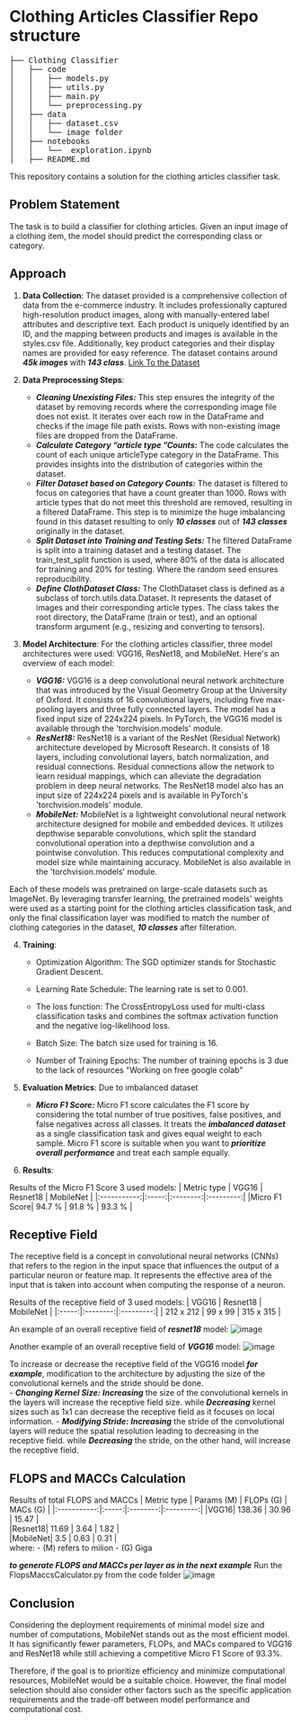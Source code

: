 # Clothing Articles Classifier Repo structure
<pre>
├── Clothing Classifier
│   ├── code
│   │   ├── models.py
│   │   ├── utils.py
│   │   ├── main.py
│   │   └── preprocessing.py
│   ├── data
│   │   ├── dataset.csv
│   │   └── image folder
│   ├── notebooks
│   │   └──  exploration.ipynb
│   ├── README.md </pre>

This repository contains a solution for the clothing articles classifier task.

## Problem Statement

The task is to build a classifier for clothing articles. Given an input image of a clothing item, the model should predict the corresponding class or category.

## Approach

1. **Data Collection**: The dataset provided is a comprehensive collection of data from the e-commerce industry. It includes professionally captured high-resolution product images, along with manually-entered label attributes and descriptive text. Each product is uniquely identified by an ID, and the mapping between products and images is available in the styles.csv file. Additionally, key product categories and their display names are provided for easy reference. The dataset contains around ***45k images*** with ***143 class***. [Link To the Dataset]([URL](https://www.kaggle.com/datasets/paramaggarwal/fashion-product-images-small))

2. **Data Preprocessing Steps**:                                                                                                                                 
    - ***Cleaning Unexisting Files:*** This step ensures the integrity of the dataset by removing records where the corresponding image file does not exist. It iterates over each row in the DataFrame and checks if the image file path exists. Rows with non-existing image files are dropped from the DataFrame.
    - ***Calculate Category “article type ”Counts:*** The code calculates the count of each unique articleType category in the DataFrame. This provides insights into the distribution of categories within the dataset.
    - ***Filter Dataset based on Category Counts:*** The dataset is filtered to focus on categories that have a count greater than 1000. Rows with article types that do not meet this threshold are removed, resulting in a filtered DataFrame. This step is to minimize the huge imbalancing found in this dataset resulting to only ***10 classes*** out of ***143 classes*** originally in the dataset.
    - ***Split Dataset into Training and Testing Sets:*** The filtered DataFrame is split into a training dataset and a testing dataset. The train_test_split function is used, where 80% of the data is allocated for training and 20% for testing. Where the random seed ensures reproducibility.
    - ***Define ClothDataset Class:*** The ClothDataset class is defined as a subclass of torch.utils.data.Dataset. It represents the dataset of images and their corresponding article types. The class takes the root directory, the DataFrame (train or test), and an optional transform argument (e.g., resizing and converting to tensors).
 

3. **Model Architecture**:
For the clothing articles classifier, three model architectures were used: VGG16, ResNet18, and MobileNet. Here's an overview of each model: 
    - ***VGG16:*** VGG16 is a deep convolutional neural network architecture that was introduced by the Visual Geometry Group at the University of Oxford. It consists of 16 convolutional layers, including five max-pooling layers and three fully connected layers. The model has a fixed input size of 224x224 pixels. In PyTorch, the VGG16 model is available through the 'torchvision.models' module.
    - ***ResNet18:*** ResNet18 is a variant of the ResNet (Residual Network) architecture developed by Microsoft Research. It consists of 18 layers, including convolutional layers, batch normalization, and residual connections. Residual connections allow the network to learn residual mappings, which can alleviate the degradation problem in deep neural networks. The ResNet18 model also has an input size of 224x224 pixels and is available in PyTorch's 'torchvision.models' module.
    - ***MobileNet:*** MobileNet is a lightweight convolutional neural network architecture designed for mobile and embedded devices. It utilizes depthwise separable convolutions, which split the standard convolutional operation into a depthwise convolution and a pointwise convolution. This reduces computational complexity and model size while maintaining accuracy. MobileNet is also available in the 'torchvision.models' module.

Each of these models was pretrained on large-scale datasets such as ImageNet. By leveraging transfer learning, the pretrained models' weights were used as a starting point for the clothing articles classification task, and only the final classification layer was modified to match the number of clothing categories in the dataset, ***10 classes*** after filteration.

4. **Training**:

    - Optimization Algorithm: The SGD optimizer stands for Stochastic Gradient Descent. 

    - Learning Rate Schedule: The learning rate is set to 0.001.
    
    - The loss function: The CrossEntropyLoss used for multi-class classification tasks and combines the softmax activation function and the negative log-likelihood loss. 
    
    - Batch Size: The batch size used for training is 16.

    - Number of Training Epochs: The number of training epochs is 3 due to the lack of resources "Working on free google colab"

5. **Evaluation Metrics**: 
Due to imbalanced dataset
    - ***Micro F1 Score:*** Micro F1 score calculates the F1 score by considering the total number of true positives, false positives, and false negatives across all classes. It treats the ***imbalanced dataset*** as a single classification task and gives equal weight to each sample. Micro F1 score is suitable when you want to ***prioritize overall performance*** and treat each sample equally.

6. **Results**:

Results of the Micro F1 Score 3 used models:
| Metric type | VGG16 | Resnet18 | MobileNet |
|:-----------:|:-----:|:--------:|:---------:|
|Micro F1 Score|  94.7 % |  91.8 % |  93.3 %  |

## Receptive Field

The receptive field is a concept in convolutional neural networks (CNNs) that refers to the region in the input space that influences the output of a particular neuron or feature map. It represents the effective area of the input that is taken into account when computing the response of a neuron.

Results of the receptive field of 3 used models:
| VGG16 | Resnet18 | MobileNet |
|:-----:|:--------:|:---------:|
|  212 x 212 |  99 x 99 |  315 x 315  |

An example of an overall receptive field of ***resnet18*** model:
![image](https://github.com/muhammedAbulnaser/Clothing-Classifier/assets/63162632/2e915bed-5727-43b0-b5c8-417bffc74631)

Another example of an overall receptive field of ***VGG16*** model:
![image](https://github.com/muhammedAbulnaser/Clothing-Classifier/assets/63162632/e48004f5-926a-449a-98be-969082126424)

To increase or decrease the receptive field of the VGG16 model ***for example***, modification to the architecture by adjusting the size of the convolutional kernels and the stride should be done.                                             
    - ***Changing Kernel Size:*** ***Increasing*** the size of the convolutional kernels in the layers will increase the receptive field size. while ***Decreasing*** kernel sizes such as 1x1 can decrease the receptive field as it focuses on local information.
    - ***Modifying Stride:*** ***Increasing*** the stride of the convolutional layers will reduce the spatial resolution leading to decreasing in the receptive field. while ***Decreasing*** the stride, on the other hand, will increase the receptive field.


## FLOPS and MACCs Calculation

Results of total FLOPS and MACCs
| Metric type | Params (M) | FLOPs (G) | MACs (G) |
|:-----------:|:-----:|:--------:|:---------:|
|VGG16|  138.36 |  30.96 | 15.47  |		
|Resnet18|  11.69 |  3.64 |  1.82  |		
|MobileNet|  3.5 |  0.63 |  0.31  | 		
where:
    - (M) refers to milion
    - (G) Giga
    
***to generate FLOPS and MACCs per layer as in the next example***
Run the FlopsMaccsCalculator.py from the code folder 
![image](https://github.com/muhammedAbulnaser/Clothing-Classifier/assets/63162632/83af0f12-33b7-4afa-add5-9f1bf1ad282c)


## Conclusion

Considering the deployment requirements of minimal model size and number of computations, MobileNet stands out as the most efficient model. It has significantly fewer parameters, FLOPs, and MACs compared to VGG16 and ResNet18 while still achieving a competitive Micro F1 Score of 93.3%.

Therefore, if the goal is to prioritize efficiency and minimize computational resources, MobileNet would be a suitable choice. However, the final model selection should also consider other factors such as the specific application requirements and the trade-off between model performance and computational cost.


